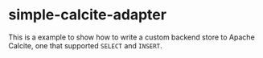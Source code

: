 # simple-calcite-adapter

This is a example to show how to write a custom backend store to Apache Calcite, one that supported `SELECT` and `INSERT`.
